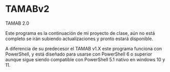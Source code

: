 # TAMABv2

TAMAB 2.0

Este programa es la continuación de mi proyecto de clase, aún no está completo se irán subiendo actualizaciones y pronto estará disponible.

A diferencia de su predecesor  el TAMAB v1.X este programa funciona con PowerShell, y está diseñado para usarse con PowerShell 6 o superior aunque sigue siendo compatible con PowerShell 5.1 nativo en windows 10 y 11.